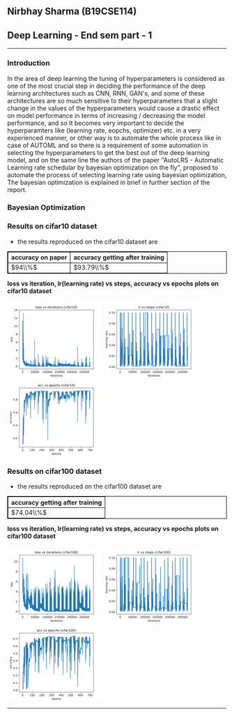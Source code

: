 ## Nirbhay Sharma (B19CSE114)
## Deep Learning - End sem part - 1

---
### **Introduction**

In the area of deep learning the tuning of hyperparameters is considered as one of the most crucial step in deciding the performance of the deep learning architectures such as CNN, RNN, GAN's, and some of these architectures are so much sensitive to their hyperparameters that a slight change in the values of the hyperparameters would cause a drastic effect on model performance in terms of increasing / decreasing the model performance, and so It becomes very important to decide the hyperparamters like (learning rate, eopchs, optimizer) etc. in a very experienced manner, or other way is to automate the whole process like in case of AUTOML and so there is a requirement of some automation in selecting the hyperparameters to get the best out of the deep learning model, and on the same line the authors of the paper "AutoLRS - Automatic Learning rate schedular by bayesian optimization on the fly", proposed to automate the process of selecting learning rate using bayesian optimization, The bayesian optimization is explained in brief in further section of the report.

### **Bayesian Optimization**


### **Results on cifar10 dataset**

- the results reproduced on the cifar10 dataset are 

|accuracy on paper|accuracy getting after training|
|---|---|
|$94\\%$|$93.79\\%$|

**loss vs iteration, lr(learning rate) vs steps, accuracy vs epochs plots on cifar10 dataset** 

<span>  <img src="lvi_cifar10.svg" width=220/> <img src="lvs_cifar10.svg" width=220/> <img src="cva_cifar10.svg" width=220/> </span>


### **Results on cifar100 dataset**

- the results reproduced on the cifar100 dataset are 

|accuracy getting after training|
|---|
|$74.04\\%$|

**loss vs iteration, lr(learning rate) vs steps, accuracy vs epochs plots on cifar100 dataset** 

<span>  <img src="lvi_cifar100.svg" width=220/> <img src="lvs_cifar100.svg" width=220/> <img src="cva_cifar100.svg" width=220/> </span>


---

<style> 

table, th, td {
  border: 0.1px solid black;
  border-collapse: collapse;
}

</style>

<script type="text/javascript" src="http://cdn.mathjax.org/mathjax/latest/MathJax.js?config=TeX-AMS-MML_HTMLorMML"></script>
<script type="text/x-mathjax-config">
    MathJax.Hub.Config({ tex2jax: {inlineMath: [['$', '$']]}, messageStyle: "none" });
</script>
